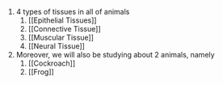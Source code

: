 
1. 4 types of tissues in all of animals
	1. [[Epithelial Tissues]] 
	2. [[Connective Tissue]]
	3. [[Muscular Tissue]]
	4. [[Neural Tissue]]
2. Moreover, we will also be studying about 2 animals, namely
	1. [[Cockroach]]
	2. [[Frog]]